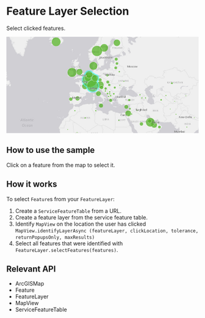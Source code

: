 # Feature Layer Selection

Select clicked features.

<img src="FeatureLayerSelection.png"/>

## How to use the sample

Click on a feature from the map to select it.

## How it works

To select `Feature`s from your `FeatureLayer`:


  1. Create a `ServiceFeatureTable` from a URL.
  2. Create a feature layer from the service feature table.
  3. Identify `MapView` on the location the user has clicked `MapView.identifyLayerAsync
  (featureLayer, clickLocation, tolerance, returnPopupsOnly, maxResults)
  `
  4. Select all features that were identified with `FeatureLayer.selectFeatures(features)`.


## Relevant API


  * ArcGISMap
  * Feature
  * FeatureLayer
  * MapView
  * ServiceFeatureTable

